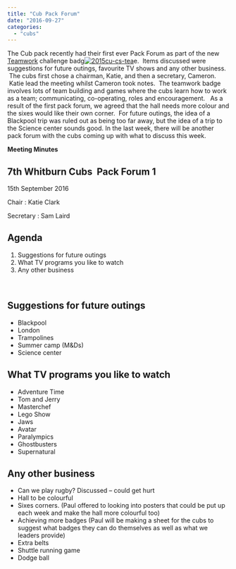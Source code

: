 ```yaml
---
title: "Cub Pack Forum"
date: "2016-09-27"
categories: 
  - "cubs"
---
```


The Cub pack recently had their first ever Pack Forum as part of the new [Teamwork](https://members.scouts.org.uk/supportresources/4337/teamwork-challenge-award/?cat=12,67,778) challenge badg[![2015cu-cs-tea](https://7thwhitburnscouts.org.uk/wp-content/uploads/2022/01/7ff5b-2015cu-cs-tea.png?w=150&h=150)](https://members.scouts.org.uk/supportresources/4337/teamwork-challenge-award/?cat=12,67,778)e.  Items discussed were suggestions for future outings, favourite TV shows and any other business.  The cubs first chose a chairman, Katie, and then a secretary, Cameron.  Katie lead the meeting whilst Cameron took notes.  The teamwork badge involves lots of team building and games where the cubs learn how to work as a team; communicating, co-operating, roles and encouragement.   As a result of the first pack forum, we agreed that the hall needs more colour and the sixes would like their own corner.  For future outings, the idea of a Blackpool trip was ruled out as being too far away, but the idea of a trip to the Science center sounds good. In the last week, there will be another pack forum with the cubs coming up with what to discuss this week.

**Meeting Minutes**

## 7th Whitburn Cubs  Pack Forum 1

15th September 2016

Chair : Katie Clark

Secretary : Sam Laird

## Agenda

1. Suggestions for future outings
2. What TV programs you like to watch
3. Any other business

 

## Suggestions for future outings

- Blackpool
- London
- Trampolines
- Summer camp (M&Ds)
- Science center

## What TV programs you like to watch

- Adventure Time
- Tom and Jerry
- Masterchef
- Lego Show
- Jaws
- Avatar
- Paralympics
- Ghostbusters
- Supernatural

## Any other business

- Can we play rugby? Discussed – could get hurt
- Hall to be colourful
- Sixes corners. (Paul offered to looking into posters that could be put up each week and make the hall more colourful too)
- Achieving more badges (Paul will be making a sheet for the cubs to suggest what badges they can do themselves as well as what we leaders provide)
- Extra belts
- Shuttle running game
- Dodge ball
